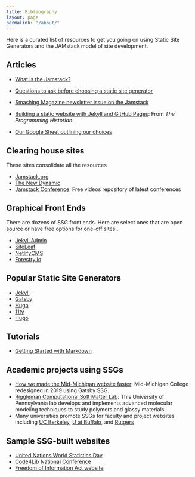 ```yaml
---
title: Bibliography
layout: page
permalink: "/about/"
---
```


Here is a curated list of resources to get you going on using Static Site Generators and the JAMstack model of site development.

## Articles

* [What is the Jamstack?](http://)
* [Questions to ask before choosing a static site generator](https://www.ample.co/blog/questions-to-ask-before-choosing-a-static-site-generator)
* [Smashing Magazine newsletter issue on the Jamstack](https://mailchi.mp/smashingmagazine/smashing-newsletter-293-jamstack-headless-static-site-generators)
* [Building a static website with Jekyll and GitHub Pages](https://programminghistorian.org/en/lessons/building-static-sites-with-jekyll-github-pages): From *The Programming Historian*.

* [Our Google Sheet outlining our choices](https://docs.google.com/spreadsheets/d/1gkAqEPK-7lSijFhsh0xdPb3e2cZjxTsQ63yuBcBDxUo/edit?usp=sharing)

## Clearing house sites

These sites consolidate all the resources

* [Jamstack.org](https://jamstack.org/)
* [The New Dynamic](https://www.tnd.dev/)
* [Jamstack Conference](https://jamstackconf.com/): Free videos repository of latest conferences

## Graphical Front Ends

There are dozens of SSG front ends. Here are select ones that are open source or have free options for one-off sites...

* [Jekyll Admin](https://jekyll.github.io/jekyll-admin/)
* [SiteLeaf](https://www.siteleaf.com/)
* [NetlifyCMS]()
* [Forestry.io]()

## Popular Static Site Generators

* [Jekyll]()
* [Gatsby]()
* [Hugo]()
* [11ty]()
* [Hugo]()

## Tutorials

* [Getting Started with Markdown](https://www.markdownguide.org/getting-started/)

## Academic projects using SSGs

* [How we made the Mid-Michigan website faster](https://www.midmich.edu/community/about-mmcc/college-governance/board-trustees/midmonth/midmonth-2019/midmonth-march-2019/how-we-made-mid-web-site-front-page-faster): Mid-Michigan College redesigned in 2019 using Gatsby SSG.
* [Riggleman Computational Soft Matter Lab](http://rrgroup.seas.upenn.edu/): This University of Pennsylvania lab develops and implements advanced molecular modeling techniques to study polymers and glassy materials.
* Many universities promote SSGs for faculty and project websites including [UC Berkeley](https://www.ocf.berkeley.edu/docs/services/web/jekyll/),  [U at Buffalo](https://research.lib.buffalo.edu/dh/share), and [Rutgers](https://dh.rutgers.edu/event/hugo-websites-1/)

## Sample SSG-built websites

* [United Nations World Statistics Day ](https://worldstatisticsday.org/)
* [Code4Lib National Conference](https://2021.code4lib.org/)
* [Freedom of Information Act website](https://foia.gov/)
